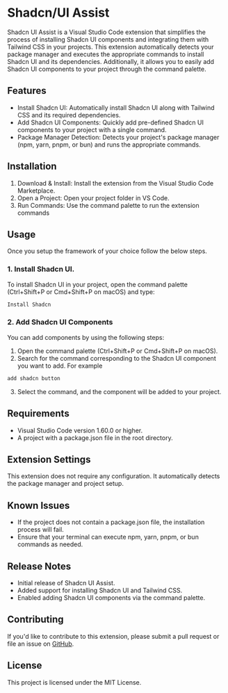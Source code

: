 # Shadcn/UI Assist

Shadcn UI Assist is a Visual Studio Code extension that simplifies the process of installing Shadcn UI components and integrating them with Tailwind CSS in your projects. This extension automatically detects your package manager and executes the appropriate commands to install Shadcn UI and its dependencies. Additionally, it allows you to easily add Shadcn UI components to your project through the command palette.

## Features

- Install Shadcn UI: Automatically install Shadcn UI along with Tailwind CSS and its required dependencies.
- Add Shadcn UI Components: Quickly add pre-defined Shadcn UI components to your project with a single command.
- Package Manager Detection: Detects your project's package manager (npm, yarn, pnpm, or bun) and runs the appropriate commands.

## Installation

1. Download & Install: Install the extension from the Visual Studio Code Marketplace.
2. Open a Project: Open your project folder in VS Code.
3. Run Commands: Use the command palette to run the extension commands

## Usage

Once you setup the framework of your choice follow the below steps.

### 1. Install Shadcn UI.

To install Shadcn UI in your project, open the command palette (Ctrl+Shift+P or Cmd+Shift+P on macOS) and type:

```bash
Install Shadcn
```

### 2. Add Shadcn UI Components

You can add components by using the following steps:

1. Open the command palette (Ctrl+Shift+P or Cmd+Shift+P on macOS).
2. Search for the command corresponding to the Shadcn UI component you want to add. For example

```bash
add shadcn button
```

3. Select the command, and the component will be added to your project.

## Requirements

- Visual Studio Code version 1.60.0 or higher.
- A project with a package.json file in the root directory.

## Extension Settings

This extension does not require any configuration. It automatically detects the package manager and project setup.

## Known Issues

- If the project does not contain a package.json file, the installation process will fail.
- Ensure that your terminal can execute npm, yarn, pnpm, or bun commands as needed.

## Release Notes

- Initial release of Shadcn UI Assist.
- Added support for installing Shadcn UI and Tailwind CSS.
- Enabled adding Shadcn UI components via the command palette.

## Contributing

If you'd like to contribute to this extension, please submit a pull request or file an issue on [GitHub](https://github.com/Akhil017/shadcn-ui-assist).

## License

This project is licensed under the MIT License.
